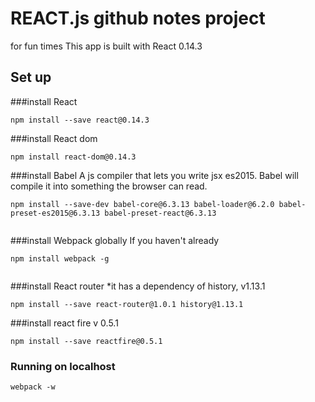 # REACT.js github notes project
for fun times
This app is built with React 0.14.3

## Set up

###install React
```
npm install --save react@0.14.3
```
###install React dom
```
npm install react-dom@0.14.3
```
###install Babel
A js compiler that lets you write jsx es2015. Babel will compile it into something the browser can read.
```
npm install --save-dev babel-core@6.3.13 babel-loader@6.2.0 babel-preset-es2015@6.3.13 babel-preset-react@6.3.13


```
###install Webpack globally
If you haven't already
```
npm install webpack -g


```
###install React router
*it has a dependency of history, v1.13.1
```
npm install --save react-router@1.0.1 history@1.13.1
```

###install react fire
v 0.5.1
```
npm install --save reactfire@0.5.1
```

### Running on localhost

```
webpack -w
```
